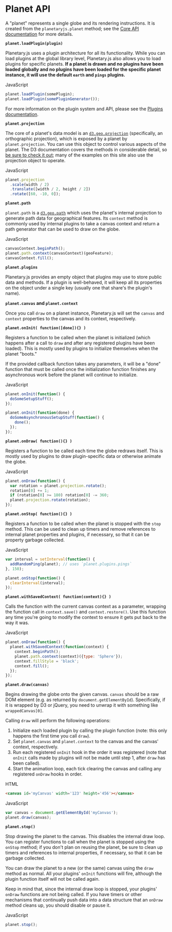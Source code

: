 Planet API
==========

A "planet" represents a single globe and its rendering instructions. It is created from the `planetaryjs.planet` method; see the [Core API documentation](/documentation/core.html) for more details.

**`planet.loadPlugin(plugin)`**

Planetary.js uses a plugin architecture for all its functionality. While you can load plugins at the global library level, Planetary.js also allows you to load plugins for specific planets. **If a planet is drawn and no plugins have been loaded globally and no plugins have been loaded for the specific planet instance, it will use the default `earth` and `pings` plugins.**

<div class='ui raised segment'>
<div class='ui red ribbon label'>JavaScript</div>

```javascript
planet.loadPlugin(somePlugin);
planet.loadPlugin(somePluginGenerator());
```
</div>

For more information on the plugin system and API, please see the [Plugins documentation](/documentation/plugins.html).

**`planet.projection`**

The core of a planet's data model is an [`d3.geo.projection`](https://github.com/mbostock/d3/wiki/Geo-Projections) (specifically, an orthographic projection), which is exposed by a planet by `planet.projection`. You can use this object to control various aspects of the planet. The D3 documentation covers the methods in considerable detail, so [be sure to check it out](https://github.com/mbostock/d3/wiki/Geo-Projections); many of the examples on this site also use the projection object to operate.

<div class='ui raised segment'>
<div class='ui red ribbon label'>JavaScript</div>

```javascript
planet.projection
  .scale(width / 2)
  .translate([width / 2, height / 2])
  .rotate([60, -10, 0]);
```
</div>

**`planet.path`**

`planet.path` is a [`d3.geo.path`](https://github.com/mbostock/d3/wiki/Geo-Paths) which uses the planet's internal projection to generate path data for geographical features. Its `context` method is commonly used by internal plugins to take a canvas context and return a path generator that can be used to draw on the globe.

<div class='ui raised segment'>
<div class='ui red ribbon label'>JavaScript</div>

```javascript
canvasContext.beginPath();
planet.path.context(canvasContext)(geoFeature);
canvasContext.fill();
```
</div>

**`planet.plugins`**

Planetary.js provides an empty object that plugins may use to store public data and methods. If a plugin is well-behaved, it will keep all its properties on the object under a single key (usually one that share's the plugin's name).

**`planet.canvas` and `planet.context`**

Once you call `draw` on a planet instance, Planetary.js will set the `canvas` and `context` properties to the canvas and its context, respectively.

**`planet.onInit( function([done]){} )`**

Registers a function to be called when the planet is initialized (which happens after a call to `draw` and after any registered plugins have been loaded). This is mostly used by plugins to initialize themselves when the planet "boots."

If the provided callback function takes any parameters, it will be a "done" function that must be called once the initialization function finishes any asynchronous work before the planet will continue to initialize.

<div class='ui raised segment'>
<div class='ui red ribbon label'>JavaScript</div>

```javascript
planet.onInit(function() {
  doSomeSetupStuff();
});

planet.onInit(function(done) {
  doSomeAsynchronousSetupStuff(function() {
    done();
  });
});
```
</div>

**`planet.onDraw( function(){} )`**

Registers a function to be called each time the globe redraws itself. This is mostly used by plugins to draw plugin-specific data or otherwise animate the globe.

<div class='ui raised segment'>
<div class='ui red ribbon label'>JavaScript</div>

```javascript
planet.onDraw(function() {
  var rotation = planet.projection.rotate();
  rotation[0] += 1;
  if (rotation[0] >= 180) rotation[0] -= 360;
  planet.projection.rotate(rotation);
});
```
</div>

**`planet.onStop( function(){} )`**

Registers a function to be called when the planet is stopped with the `stop` method. This can be used to clean up timers and remove references to internal planet properties and plugins, if necessary, so that it can be property garbage collected.

<div class='ui raised segment'>
<div class='ui red ribbon label'>JavaScript</div>

```javascript
var interval = setInterval(function() {
  addRandomPing(planet); // uses `planet.plugins.pings`
}, 150);

planet.onStop(function() {
  clearInterval(interval);
});
```
</div>

**`planet.withSavedContext( function(context){} )`**

Calls the function with the current canvas context as a parameter, wrapping the function call in `context.save()` and `context.restore()`. Use this function any time you're going to modify the context to ensure it gets put back to the way it was.

<div class='ui raised segment'>
<div class='ui red ribbon label'>JavaScript</div>

```javascript
planet.onDraw(function() {
  planet.withSavedContext(function(context) {
    context.beginPath();
    planet.path.context(context)({type: 'Sphere'});
    context.fillStyle = 'black';
    context.fill();
  });
});
```
</div>

**`planet.draw(canvas)`**

Begins drawing the globe onto the given canvas. `canvas` should be a raw DOM element (e.g. as returned by `document.getElementById`). Specifically, if it is wrapped by D3 or jQuery, you need to unwrap it with something like `wrappedCanvas[0]`.

Calling `draw` will perform the following operations:

1. Initialize each loaded plugin by calling the plugin function (note: this only happens the first time you call `draw`).
2. Set `planet.canvas` and `planet.context` to the canvas and the canvas' context, respectively.
3. Run each registered `onInit` hook in the order it was registered (note that `onInit` calls made by plugins will not be made until step 1, after `draw` has been called).
4. Start the animation loop, each tick clearing the canvas and calling any registered `onDraw` hooks in order.

<div class='ui raised segment'>
<div class='ui blue ribbon label'>HTML</div>

```html
<canvas id='myCanvas' width='123' height='456'></canvas>
```

<div class='ui red ribbon label'>JavaScript</div>

```javascript
var canvas = document.getElementById('myCanvas');
planet.draw(canvas);
```
</div>

**`planet.stop()`**

Stop drawing the planet to the canvas. This disables the internal draw loop. You can register functions to call when the planet is stopped using the `onStop` method; if you don't plan on reusing the planet, be sure to clean up timers and references to internal properties, if necessary, so that it can be garbage collected.

You can draw the planet to a new (or the same) canvas using the `draw` method as normal. All your plugins' `onInit` functions will fire, although the plugin function itself will not be called again.

Keep in mind that, since the internal draw loop is stopped, your plugins' `onDraw` functions are not being called. If you have timers or other mechanisms that continually push data into a data structure that an `onDraw` method cleans up, you should disable or pause it.

<div class='ui raised segment'>
<div class='ui red ribbon label'>JavaScript</div>

```javascript
planet.stop();
```
</div>
